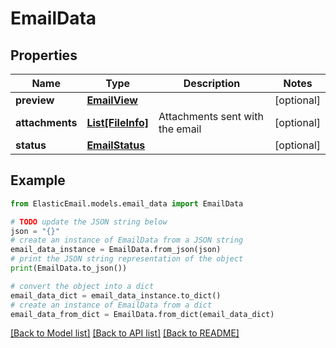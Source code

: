 # EmailData


## Properties

Name | Type | Description | Notes
------------ | ------------- | ------------- | -------------
**preview** | [**EmailView**](EmailView.md) |  | [optional] 
**attachments** | [**List[FileInfo]**](FileInfo.md) | Attachments sent with the email | [optional] 
**status** | [**EmailStatus**](EmailStatus.md) |  | [optional] 

## Example

```python
from ElasticEmail.models.email_data import EmailData

# TODO update the JSON string below
json = "{}"
# create an instance of EmailData from a JSON string
email_data_instance = EmailData.from_json(json)
# print the JSON string representation of the object
print(EmailData.to_json())

# convert the object into a dict
email_data_dict = email_data_instance.to_dict()
# create an instance of EmailData from a dict
email_data_from_dict = EmailData.from_dict(email_data_dict)
```
[[Back to Model list]](../README.md#documentation-for-models) [[Back to API list]](../README.md#documentation-for-api-endpoints) [[Back to README]](../README.md)


